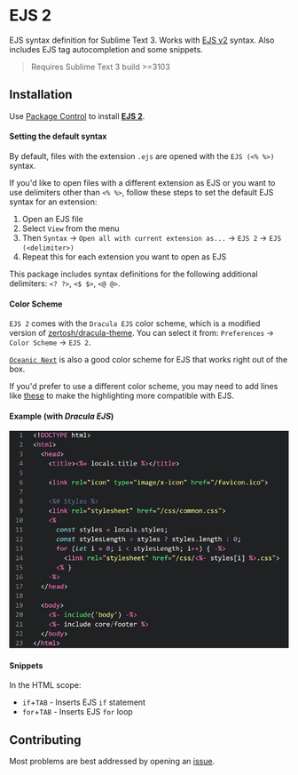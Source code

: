 # EJS 2

EJS syntax definition for Sublime Text 3. Works with [EJS v2](http://ejs.co/) syntax. Also includes EJS tag autocompletion and some snippets.

> Requires Sublime Text 3 build >=3103

## Installation

Use [Package Control](https://packagecontrol.io/docs/usage) to install [**EJS 2**](https://packagecontrol.io/packages/EJS%202).

#### Setting the default syntax

By default, files with the extension `.ejs` are opened with the `EJS (<% %>)` syntax.

If you'd like to open files with a different extension as EJS or you want to use delimiters other than `<% %>`, follow these steps to set the default EJS syntax for an extension:

1. Open an EJS file
2. Select `View` from the menu
3. Then `Syntax` &rarr; `Open all with current extension as...` &rarr; `EJS 2` &rarr; `EJS (<delimiter>)`
4. Repeat this for each extension you want to open as EJS

This package includes syntax definitions for the following additional delimiters: `<? ?>`, `<$ $>`, `<@ @>`.

#### Color Scheme

`EJS 2` comes with the `Dracula EJS` color scheme, which is a modified version of [zertosh/dracula-theme](https://github.com/zertosh/dracula-theme/tree/dark). You can select it from: `Preferences` &rarr; `Color Scheme` &rarr; `EJS 2`.

[`Oceanic Next`](https://github.com/voronianski/oceanic-next-color-scheme) is also a good color scheme for EJS that works right out of the box.

If you'd prefer to use a different color scheme, you may need to add lines like [these](https://github.com/nwoltman/sublime-ejs/blob/master/Dracula%20EJS.YAML-tmTheme#L228-241) to make the highlighting more compatible with EJS.

#### Example (with *Dracula EJS*)

![](example.png)

#### Snippets

In the HTML scope:

+ `if`+`TAB` - Inserts EJS `if` statement
+ `for`+`TAB` - Inserts EJS `for` loop

## Contributing

Most problems are best addressed by opening an [issue](https://github.com/nwoltman/sublime-ejs/issues).
<!-- Also, check out the [contributing guide](https://github.com/nwoltman/sublime-ejs/blob/master/CONTRIBUTING.md). -->
